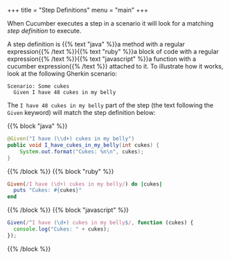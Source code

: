 +++
title = "Step Definitions"
menu = "main"
+++

When Cucumber executes a step in a scenario it will look for a matching _step definition_ to execute.

A step definition is
{{% text "java" %}}a method with a regular expression{{% /text %}}{{% text "ruby" %}}a block of code with a regular expression{{% /text %}}{{% text "javascript" %}}a function with a cucumber expression{{% /text %}}
 attached to it. To illustrate how it works, look at the following Gherkin scenario:

```gherkin
Scenario: Some cukes
  Given I have 48 cukes in my belly
```

The `I have 48 cukes in my belly` part of the step (the text following the `Given` keyword) will match the step definition below:

{{% block "java" %}}
```java
@Given("I have (\\d+) cukes in my belly")
public void I_have_cukes_in_my_belly(int cukes) {
    System.out.format("Cukes: %n\n", cukes);
}
```
{{% /block %}}
{{% block "ruby" %}}
```ruby
Given(/I have (\d+) cukes in my belly/) do |cukes|
  puts "Cukes: #{cukes}"
end
```
{{% /block %}}
{{% block "javascript" %}}
```javascript
Given(/^I have (\d+) cukes in my belly$/, function (cukes) {
  console.log("Cukes: " + cukes);
});
```
{{% /block %}}
